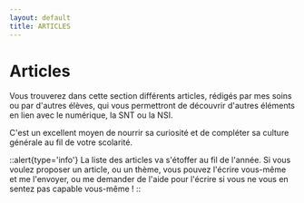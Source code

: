 ```yaml
---
layout: default
title: ARTICLES
---
```


# Articles

Vous trouverez dans cette section différents articles, rédigés par mes soins ou par d'autres élèves, qui vous permettront de découvrir d'autres éléments en lien avec le numérique, la SNT ou la NSI.

C'est un excellent moyen de nourrir sa curiosité et de compléter sa culture générale au fil de votre scolarité.

::alert{type='info'}
La liste des articles va s'étoffer au fil de l'année. Si vous voulez proposer un article, ou un thème, vous pouvez l'écrire vous-même et me l'envoyer, ou me demander de l'aide pour l'écrire si vous ne vous en sentez pas capable vous-même !
::
